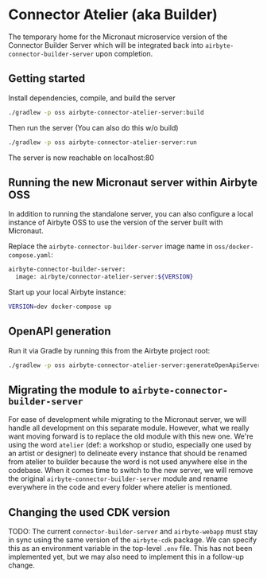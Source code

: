 # Connector Atelier (aka Builder)

The temporary home for the Micronaut microservice version of the Connector Builder Server which will
be integrated back into `airbyte-connector-builder-server` upon completion.

## Getting started

Install dependencies, compile, and build the server
```bash
./gradlew -p oss airbyte-connector-atelier-server:build
```

Then run the server (You can also do this w/o build)
```bash
./gradlew -p oss airbyte-connector-atelier-server:run
```

The server is now reachable on localhost:80

## Running the new Micronaut server within Airbyte OSS

In addition to running the standalone server, you can also configure a local instance of Airbyte OSS to
use the version of the server built with Micronaut.

Replace the `airbyte-connector-builder-server` image name in `oss/docker-compose.yaml`:
```bash
airbyte-connector-builder-server:
  image: airbyte/connector-atelier-server:${VERSION}
```

Start up your local Airbyte instance:
```bash
VERSION=dev docker-compose up   
```

## OpenAPI generation

Run it via Gradle by running this from the Airbyte project root:
```bash
./gradlew -p oss airbyte-connector-atelier-server:generateOpenApiServer
```

## Migrating the module to `airbyte-connector-builder-server`

For ease of development while migrating to the Micronaut server, we will handle all development on this
separate module. However, what we really want moving forward is to replace the old module with this new
one. We're using the word `atelier` (def: a workshop or studio, especially one used by an artist or designer)
to delineate every instance that should be renamed from atelier to builder because the word is not used
anywhere else in the codebase. When it comes time to switch to the new server, we will remove the original
`airbyte-connector-builder-server` module and rename everywhere in the code and every folder where atelier is
mentioned.

## Changing the used CDK version

TODO: The current `connector-builder-server` and `airbyte-webapp` must stay in sync using the same version of
the `airbyte-cdk` package. We can specify this as an environment variable in the top-level `.env` file. 
This has not been implemented yet, but we may also need to implement this in a follow-up change.
